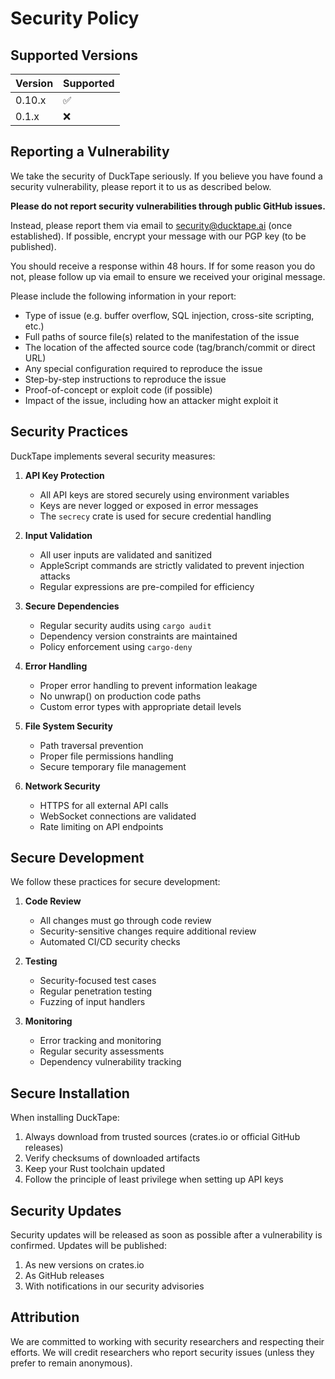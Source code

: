 # Security Policy

## Supported Versions

| Version | Supported          |
| ------- | ------------------ |
| 0.10.x  | :white_check_mark: |
| 0.1.x   | :x:               |

## Reporting a Vulnerability

We take the security of DuckTape seriously. If you believe you have found a security vulnerability, please report it to us as described below.

**Please do not report security vulnerabilities through public GitHub issues.**

Instead, please report them via email to security@ducktape.ai (once established). If possible, encrypt your message with our PGP key (to be published).

You should receive a response within 48 hours. If for some reason you do not, please follow up via email to ensure we received your original message.

Please include the following information in your report:

- Type of issue (e.g. buffer overflow, SQL injection, cross-site scripting, etc.)
- Full paths of source file(s) related to the manifestation of the issue
- The location of the affected source code (tag/branch/commit or direct URL)
- Any special configuration required to reproduce the issue
- Step-by-step instructions to reproduce the issue
- Proof-of-concept or exploit code (if possible)
- Impact of the issue, including how an attacker might exploit it

## Security Practices

DuckTape implements several security measures:

1. **API Key Protection**
   - All API keys are stored securely using environment variables
   - Keys are never logged or exposed in error messages
   - The `secrecy` crate is used for secure credential handling

2. **Input Validation**
   - All user inputs are validated and sanitized
   - AppleScript commands are strictly validated to prevent injection attacks
   - Regular expressions are pre-compiled for efficiency

3. **Secure Dependencies**
   - Regular security audits using `cargo audit`
   - Dependency version constraints are maintained
   - Policy enforcement using `cargo-deny`

4. **Error Handling**
   - Proper error handling to prevent information leakage
   - No unwrap() on production code paths
   - Custom error types with appropriate detail levels

5. **File System Security**
   - Path traversal prevention
   - Proper file permissions handling
   - Secure temporary file management

6. **Network Security**
   - HTTPS for all external API calls
   - WebSocket connections are validated
   - Rate limiting on API endpoints

## Secure Development

We follow these practices for secure development:

1. **Code Review**
   - All changes must go through code review
   - Security-sensitive changes require additional review
   - Automated CI/CD security checks

2. **Testing**
   - Security-focused test cases
   - Regular penetration testing
   - Fuzzing of input handlers

3. **Monitoring**
   - Error tracking and monitoring
   - Regular security assessments
   - Dependency vulnerability tracking

## Secure Installation

When installing DuckTape:

1. Always download from trusted sources (crates.io or official GitHub releases)
2. Verify checksums of downloaded artifacts
3. Keep your Rust toolchain updated
4. Follow the principle of least privilege when setting up API keys

## Security Updates

Security updates will be released as soon as possible after a vulnerability is confirmed. Updates will be published:

1. As new versions on crates.io
2. As GitHub releases
3. With notifications in our security advisories

## Attribution

We are committed to working with security researchers and respecting their efforts. We will credit researchers who report security issues (unless they prefer to remain anonymous).